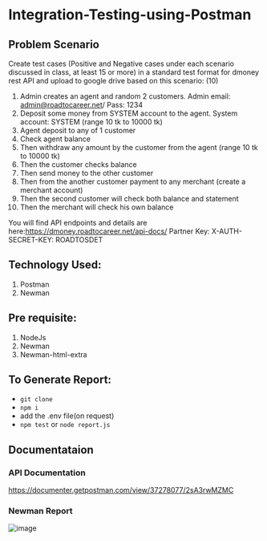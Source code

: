# Integration-Testing-using-Postman

## Problem Scenario
Create test cases (Positive and Negative cases under each scenario discussed in class, at least 15 or more) in a standard test format for dmoney rest API and upload to google drive based on this scenario: (10)
1. Admin creates an agent and random 2 customers. Admin email: admin@roadtocareer.net/ Pass: 1234
2. Deposit some money from SYSTEM account to the agent. System account: SYSTEM (range 10 tk to 10000 tk)
3. Agent deposit to any of 1 customer
4. Check agent balance
5. Then withdraw any amount by the customer from the agent (range 10 tk to 10000 tk)
6. Then the customer checks balance
7. Then send money to the other customer
8. Then from the another customer payment to any merchant (create a merchant account)
9. Then the second customer will check both balance and statement
10. Then the merchant will check his own balance

You will find API endpoints and details are here:https://dmoney.roadtocareer.net/api-docs/
Partner Key: X-AUTH-SECRET-KEY: ROADTOSDET

## Technology Used:
1. Postman
2. Newman

## Pre requisite:
1. NodeJs
2. Newman
3. Newman-html-extra

## To Generate Report:
- ``` git clone ```
- ``` npm i ```
- add the .env file(on request)
- ``` npm test ``` or ``` node report.js ```
## Documentataion

### API Documentation
https://documenter.getpostman.com/view/37278077/2sA3rwMZMC

### Newman Report
![image](https://github.com/user-attachments/assets/211cf32f-e63c-4fda-a339-80a0532ff3d7)

